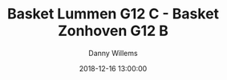 ---
layout: album
title: Basket Lummen G12 C - Basket Zonhoven G12 B
description: Competitie wedstrijd tussen Basket Lummen G12 C en Basket Zonhoven G12 B.
date: 2018-12-16 13:00:00
cover: /albums/2018-12-16-Basket-Lummen-G12C-Basket-Zonhoven-G12B/thumbnails/DSC_0086.jpg
author: Danny Willems
archived: true
pagination: 
  enabled: true
  images: true
  imageLayout: image
  itemsPerPage: 64
---